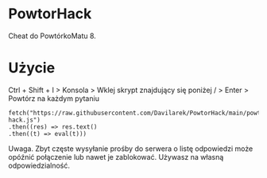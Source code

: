 # PowtorHack

Cheat do PowtórkoMatu 8.

# Użycie

Ctrl + Shift + I > Konsola > Wklej skrypt znajdujący się poniżej \/ > Enter > Powtórz na każdym pytaniu

```
fetch("https://raw.githubusercontent.com/Davilarek/PowtorHack/main/powtor-hack.js")
.then((res) => res.text()
.then((t) => eval(t)))
```
Uwaga. Zbyt częste wysyłanie prośby do serwera o listę odpowiedzi może opóźnić połączenie lub nawet je zablokować. Używasz na własną odpowiedzialność.
